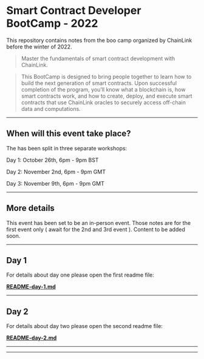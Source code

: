 # Smart Contract Developer BootCamp - 2022

This repository contains notes from the boo camp organized by ChainLink before the winter of 2022.

> Master the fundamentals of smart contract development with ChainLink.

> This BootCamp is designed to bring people together to learn how to build the next generation of smart contracts. Upon successful completion of the program, you’ll know what a blockchain is, how smart contracts work, and how to create, deploy, and execute smart contracts that use ChainLink oracles to securely access off-chain data and computations.

---

## When will this event take place?

The has been split in three separate workshops:

Day 1: October 26th, 6pm - 9pm BST

Day 2: November 2nd, 6pm - 9pm GMT

Day 3: November 9th, 6pm - 9pm GMT

---

## More details

This event has been set to be an in-person event. Those notes are for the first event only ( await for the 2nd and 3rd event ).
Content to be added soon.

---

## Day 1

For details about day one please open the first readme file:

**[README-day-1.md](README-day-1.md)**

---

## Day 2

For details about day two please open the second readme file:

**[README-day-2.md](README-day-2.md)**

---
---
